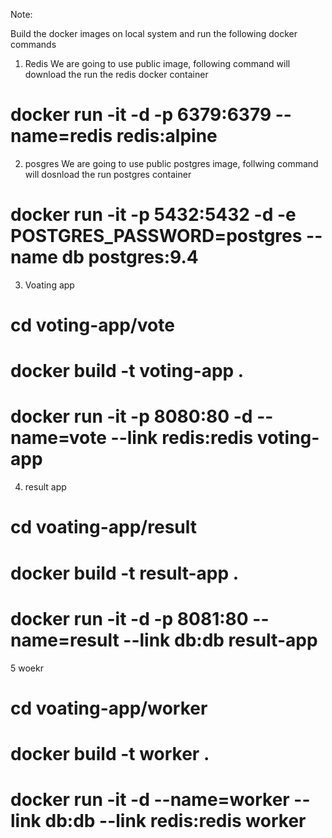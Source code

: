 Note: 

Build the docker images on local system and run the following docker commands 

1. Redis 
We are going to use public image, following command will download the run the redis docker container

# docker run -it -d -p 6379:6379 --name=redis redis:alpine

2. posgres 
We are going to use public postgres image, follwing command will dosnload the run postgres container

# docker run -it  -p 5432:5432 -d  -e POSTGRES_PASSWORD=postgres --name db postgres:9.4

3. Voating app 
# cd voting-app/vote
# docker build -t voting-app .
# docker run -it -p 8080:80 -d --name=vote --link redis:redis voting-app

4. result app  
# cd voating-app/result
# docker build -t result-app . 
# docker run -it -d -p 8081:80 --name=result --link db:db result-app

5 woekr 
# cd voating-app/worker
# docker build -t worker . 
# docker run -it -d --name=worker --link db:db --link redis:redis worker

